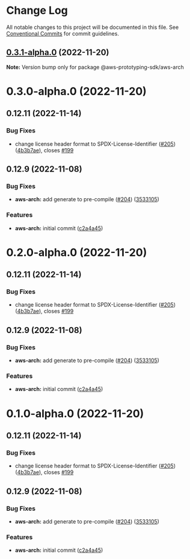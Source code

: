 # Change Log

All notable changes to this project will be documented in this file.
See [Conventional Commits](https://conventionalcommits.org) for commit guidelines.

## [0.3.1-alpha.0](https://github.com/aws/aws-prototyping-sdk/compare/@aws-prototyping-sdk/aws-arch@0.3.0-alpha.0...@aws-prototyping-sdk/aws-arch@0.3.1-alpha.0) (2022-11-20)

**Note:** Version bump only for package @aws-prototyping-sdk/aws-arch





# 0.3.0-alpha.0 (2022-11-20)



## 0.12.11 (2022-11-14)


### Bug Fixes

* change license header format to SPDX-License-Identifier ([#205](https://github.com/aws/aws-prototyping-sdk/issues/205)) ([4b3b7ae](https://github.com/aws/aws-prototyping-sdk/commit/4b3b7ae1fe716e969010a2aca6ac90089b16c2c1)), closes [#199](https://github.com/aws/aws-prototyping-sdk/issues/199)



## 0.12.9 (2022-11-08)


### Bug Fixes

* **aws-arch:** add generate to pre-compile ([#204](https://github.com/aws/aws-prototyping-sdk/issues/204)) ([3533105](https://github.com/aws/aws-prototyping-sdk/commit/353310523cd8b6eb67009d29a485fdec78297270))


### Features

* **aws-arch:** initial commit ([c2a4a45](https://github.com/aws/aws-prototyping-sdk/commit/c2a4a451ced2fd3fb3ac6be59f6e2c06f5245110))





# 0.2.0-alpha.0 (2022-11-20)

## 0.12.11 (2022-11-14)

### Bug Fixes

- change license header format to SPDX-License-Identifier ([#205](https://github.com/aws/aws-prototyping-sdk/issues/205)) ([4b3b7ae](https://github.com/aws/aws-prototyping-sdk/commit/4b3b7ae1fe716e969010a2aca6ac90089b16c2c1)), closes [#199](https://github.com/aws/aws-prototyping-sdk/issues/199)

## 0.12.9 (2022-11-08)

### Bug Fixes

- **aws-arch:** add generate to pre-compile ([#204](https://github.com/aws/aws-prototyping-sdk/issues/204)) ([3533105](https://github.com/aws/aws-prototyping-sdk/commit/353310523cd8b6eb67009d29a485fdec78297270))

### Features

- **aws-arch:** initial commit ([c2a4a45](https://github.com/aws/aws-prototyping-sdk/commit/c2a4a451ced2fd3fb3ac6be59f6e2c06f5245110))

# 0.1.0-alpha.0 (2022-11-20)

## 0.12.11 (2022-11-14)

### Bug Fixes

- change license header format to SPDX-License-Identifier ([#205](https://github.com/aws/aws-prototyping-sdk/issues/205)) ([4b3b7ae](https://github.com/aws/aws-prototyping-sdk/commit/4b3b7ae1fe716e969010a2aca6ac90089b16c2c1)), closes [#199](https://github.com/aws/aws-prototyping-sdk/issues/199)

## 0.12.9 (2022-11-08)

### Bug Fixes

- **aws-arch:** add generate to pre-compile ([#204](https://github.com/aws/aws-prototyping-sdk/issues/204)) ([3533105](https://github.com/aws/aws-prototyping-sdk/commit/353310523cd8b6eb67009d29a485fdec78297270))

### Features

- **aws-arch:** initial commit ([c2a4a45](https://github.com/aws/aws-prototyping-sdk/commit/c2a4a451ced2fd3fb3ac6be59f6e2c06f5245110))
